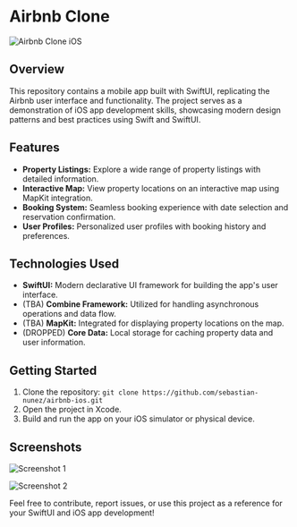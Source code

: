 # Airbnb Clone

![Airbnb Clone iOS]()

## Overview

This repository contains a mobile app built with SwiftUI, replicating the Airbnb user interface and functionality. The project serves as a demonstration of iOS app development skills, showcasing modern design patterns and best practices using Swift and SwiftUI.

## Features

- **Property Listings:** Explore a wide range of property listings with detailed information.
- **Interactive Map:** View property locations on an interactive map using MapKit integration.
- **Booking System:** Seamless booking experience with date selection and reservation confirmation.
- **User Profiles:** Personalized user profiles with booking history and preferences.

## Technologies Used

- **SwiftUI:** Modern declarative UI framework for building the app's user interface.
- (TBA) **Combine Framework:** Utilized for handling asynchronous operations and data flow.
- (TBA) **MapKit:** Integrated for displaying property locations on the map.
- (DROPPED) **Core Data:** Local storage for caching property data and user information.

## Getting Started

1. Clone the repository: `git clone https://github.com/sebastian-nunez/airbnb-ios.git`
2. Open the project in Xcode.
3. Build and run the app on your iOS simulator or physical device.

## Screenshots

![Screenshot 1](link_to_screenshot_1.png)

![Screenshot 2](link_to_screenshot_2.png)

Feel free to contribute, report issues, or use this project as a reference for your SwiftUI and iOS app development!
